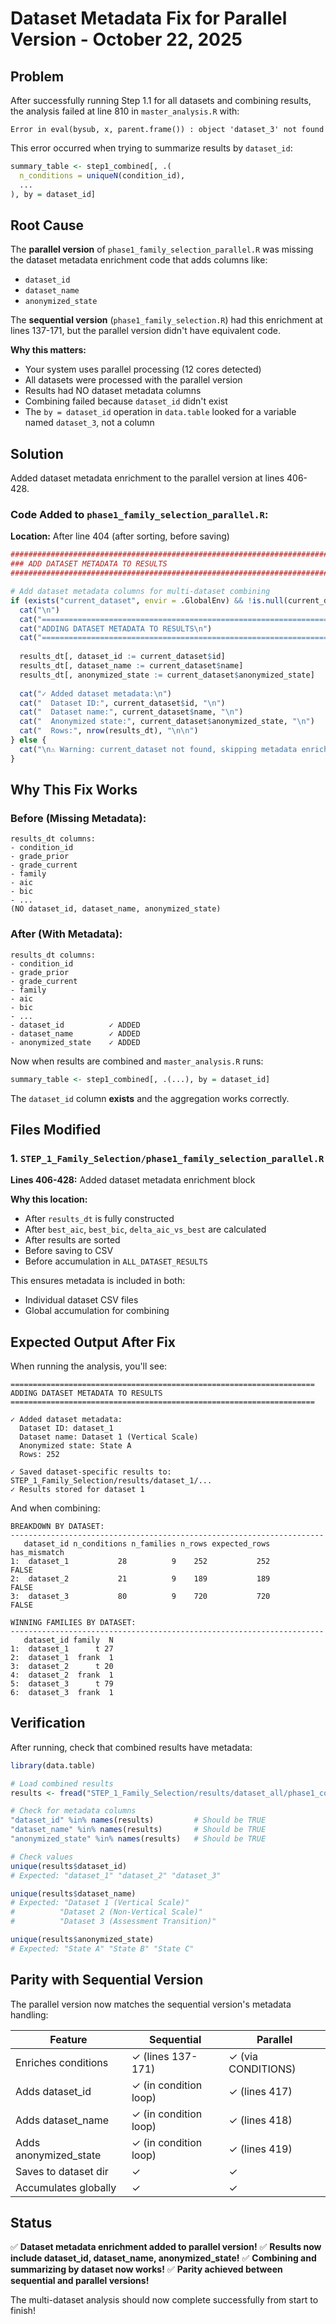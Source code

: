 # Dataset Metadata Fix for Parallel Version - October 22, 2025

## Problem

After successfully running Step 1.1 for all datasets and combining results, the analysis failed at line 810 in `master_analysis.R` with:

```
Error in eval(bysub, x, parent.frame()) : object 'dataset_3' not found
```

This error occurred when trying to summarize results by `dataset_id`:

```r
summary_table <- step1_combined[, .(
  n_conditions = uniqueN(condition_id),
  ...
), by = dataset_id]
```

## Root Cause

The **parallel version** of `phase1_family_selection_parallel.R` was missing the dataset metadata enrichment code that adds columns like:
- `dataset_id`
- `dataset_name`
- `anonymized_state`

The **sequential version** (`phase1_family_selection.R`) had this enrichment at lines 137-171, but the parallel version didn't have equivalent code.

**Why this matters:**
- Your system uses parallel processing (12 cores detected)
- All datasets were processed with the parallel version
- Results had NO dataset metadata columns
- Combining failed because `dataset_id` didn't exist
- The `by = dataset_id` operation in `data.table` looked for a variable named `dataset_3`, not a column

## Solution

Added dataset metadata enrichment to the parallel version at lines 406-428.

### Code Added to `phase1_family_selection_parallel.R`:

**Location:** After line 404 (after sorting, before saving)

```r
################################################################################
### ADD DATASET METADATA TO RESULTS
################################################################################

# Add dataset metadata columns for multi-dataset combining
if (exists("current_dataset", envir = .GlobalEnv) && !is.null(current_dataset)) {
  cat("\n")
  cat("====================================================================\n")
  cat("ADDING DATASET METADATA TO RESULTS\n")
  cat("====================================================================\n\n")
  
  results_dt[, dataset_id := current_dataset$id]
  results_dt[, dataset_name := current_dataset$name]
  results_dt[, anonymized_state := current_dataset$anonymized_state]
  
  cat("✓ Added dataset metadata:\n")
  cat("  Dataset ID:", current_dataset$id, "\n")
  cat("  Dataset name:", current_dataset$name, "\n")
  cat("  Anonymized state:", current_dataset$anonymized_state, "\n")
  cat("  Rows:", nrow(results_dt), "\n\n")
} else {
  cat("\n⚠ Warning: current_dataset not found, skipping metadata enrichment\n\n")
}
```

## Why This Fix Works

### Before (Missing Metadata):
```
results_dt columns:
- condition_id
- grade_prior
- grade_current
- family
- aic
- bic
- ...
(NO dataset_id, dataset_name, anonymized_state)
```

### After (With Metadata):
```
results_dt columns:
- condition_id
- grade_prior
- grade_current
- family
- aic
- bic
- ...
- dataset_id          ✓ ADDED
- dataset_name        ✓ ADDED
- anonymized_state    ✓ ADDED
```

Now when results are combined and `master_analysis.R` runs:
```r
summary_table <- step1_combined[, .(...), by = dataset_id]
```

The `dataset_id` column **exists** and the aggregation works correctly.

## Files Modified

### 1. `STEP_1_Family_Selection/phase1_family_selection_parallel.R`

**Lines 406-428:** Added dataset metadata enrichment block

**Why this location:**
- After `results_dt` is fully constructed
- After `best_aic`, `best_bic`, `delta_aic_vs_best` are calculated
- After results are sorted
- Before saving to CSV
- Before accumulation in `ALL_DATASET_RESULTS`

This ensures metadata is included in both:
- Individual dataset CSV files
- Global accumulation for combining

## Expected Output After Fix

When running the analysis, you'll see:

```
====================================================================
ADDING DATASET METADATA TO RESULTS
====================================================================

✓ Added dataset metadata:
  Dataset ID: dataset_1
  Dataset name: Dataset 1 (Vertical Scale)
  Anonymized state: State A
  Rows: 252

✓ Saved dataset-specific results to: STEP_1_Family_Selection/results/dataset_1/...
✓ Results stored for dataset 1
```

And when combining:

```
BREAKDOWN BY DATASET:
----------------------------------------------------------------------
   dataset_id n_conditions n_families n_rows expected_rows has_mismatch
1:  dataset_1           28          9    252           252        FALSE
2:  dataset_2           21          9    189           189        FALSE
3:  dataset_3           80          9    720           720        FALSE

WINNING FAMILIES BY DATASET:
----------------------------------------------------------------------
   dataset_id family  N
1:  dataset_1      t 27
2:  dataset_1  frank  1
3:  dataset_2      t 20
4:  dataset_2  frank  1
5:  dataset_3      t 79
6:  dataset_3  frank  1
```

## Verification

After running, check that combined results have metadata:

```r
library(data.table)

# Load combined results
results <- fread("STEP_1_Family_Selection/results/dataset_all/phase1_copula_family_comparison_all_datasets.csv")

# Check for metadata columns
"dataset_id" %in% names(results)         # Should be TRUE
"dataset_name" %in% names(results)       # Should be TRUE
"anonymized_state" %in% names(results)   # Should be TRUE

# Check values
unique(results$dataset_id)
# Expected: "dataset_1" "dataset_2" "dataset_3"

unique(results$dataset_name)
# Expected: "Dataset 1 (Vertical Scale)" 
#          "Dataset 2 (Non-Vertical Scale)" 
#          "Dataset 3 (Assessment Transition)"

unique(results$anonymized_state)
# Expected: "State A" "State B" "State C"
```

## Parity with Sequential Version

The parallel version now matches the sequential version's metadata handling:

| Feature | Sequential | Parallel |
|---------|-----------|----------|
| Enriches conditions | ✓ (lines 137-171) | ✓ (via CONDITIONS) |
| Adds dataset_id | ✓ (in condition loop) | ✓ (lines 417) |
| Adds dataset_name | ✓ (in condition loop) | ✓ (lines 418) |
| Adds anonymized_state | ✓ (in condition loop) | ✓ (lines 419) |
| Saves to dataset dir | ✓ | ✓ |
| Accumulates globally | ✓ | ✓ |

## Status

✅ **Dataset metadata enrichment added to parallel version!**
✅ **Results now include dataset_id, dataset_name, anonymized_state!**
✅ **Combining and summarizing by dataset now works!**
✅ **Parity achieved between sequential and parallel versions!**

The multi-dataset analysis should now complete successfully from start to finish!

